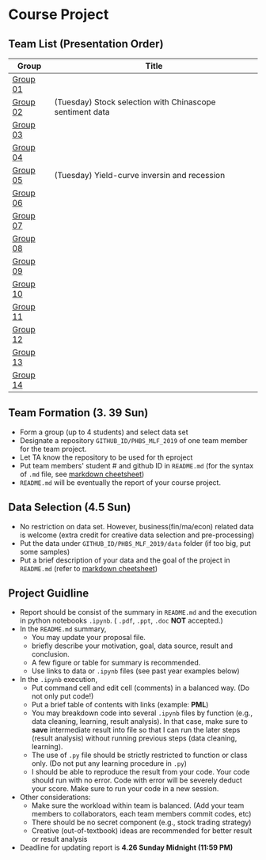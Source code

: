 # Course Project


## Team List (Presentation Order)

Group | Title | 
--- | ---
[Group 01](https://github.com/npuchenbowen/MLF_Project) |
[Group 02](https://github.com/SnakeWayne/PHBS_MLF_2019) | (Tuesday) Stock selection with Chinascope sentiment data
[Group 03](https://github.com/Linyi-Wei/2020WeiLinyi) |
[Group 04](https://github.com/Johnxinlei/PHBS_MLF_Project) |
[Group 05](https://github.com/knowsnothing753/PHBS_MLF_2019) | (Tuesday) Yield-curve inversin and recession
[Group 06](https://github.com/eiahb3838ya/PHBS_ML_for_quant_project) |
[Group 07](https://github.com/dengkeya/PHBS_MLF_2019) |
[Group 08](https://github.com/Mingkai-Zhuang/PHBS_MLF_2019) |
[Group 09](https://github.com/ZhangPeidong-Mack/PHBS_MLF_2019) |
[Group 10](https://github.com/YijiaZhang1996/PHBS_MLF_2019/tree/master/GroupProject) |
[Group 11](https://github.com/caoxiaolong0521/PHBS_MLF_2019_Project) |
[Group 12](https://github.com/Parametric3/PHBS_MLF_2019) |
[Group 13](https://github.com/oyrx/PHBS_MLF_2019_Project) |
[Group 14](https://github.com/YanrongWu/YanrongWu-PHBS_MLF_2019/tree/master/Final%20Group%20Project) |


## Team Formation (__3. 39 Sun__)
* Form a group (up to 4 students) and select data set
* Designate a repository `GITHUB_ID/PHBS_MLF_2019` of one team member for the team project.
* Let TA know the repository to be used for th eproject
* Put team members' student # and github ID in `README.md` (for the syntax of `.md` file, see [markdown cheetsheet](https://guides.github.com/features/mastering-markdown/)) 
* `README.md` will be eventually the report of your course project.

## Data Selection (__4.5 Sun__)
* No restriction on data set. However, business(fin/ma/econ) related data is welcome (extra credit for creative data selection and pre-processing)
* Put the data under `GITHUB_ID/PHBS_MLF_2019/data` folder (if too big, put some samples)
* Put a brief description of your data and the goal of the project in `README.md` (refer to [markdown cheetsheet](https://guides.github.com/features/mastering-markdown/))

## Project Guidline
* Report should be consist of the summary in `README.md` and the execution in python notebooks `.ipynb`.  ( `.pdf`, `.ppt`, `.doc` __NOT__ accepted.)
* In the `README.md` summary, 
  * You may update your proposal file.
  * briefly describe your motivation, goal, data source, result and conclusion.
  * A few figure or table for summary is recommended.
  * Use links to data or `.ipynb` files (see past year examples below)
* In the `.ipynb` execution, 
  * Put command cell and edit cell (comments) in a balanced way. (Do not only put code!)
  * Put a brief table of contents with links (example: __PML__)
  * You may breakdown code into several `.ipynb` files by function (e.g., data cleaning, learning, result analysis). In that case, make sure to __save__ intermediate result into file so that I can run the later steps (result analysis) without running previous steps (data cleaning, learning).
  * The use of `.py` file should be strictly restricted to function or class only. (Do not put any learning procedure in `.py`)
  * I should be able to reproduce the result from your code. Your code should run with no error. Code with error will be severely deduct your score. Make sure to run your code in a new session.
* Other considerations:
  * Make sure the workload within team is balanced. (Add your team members to collaborators, each team members commit codes, etc)
  * There should be no secret component (e.g., stock trading strategy)
  * Creative (out-of-textbook) ideas are recommended for better result or result analysis
* Deadline for updating report is __4.26 Sunday Midnight (11:59 PM)__

